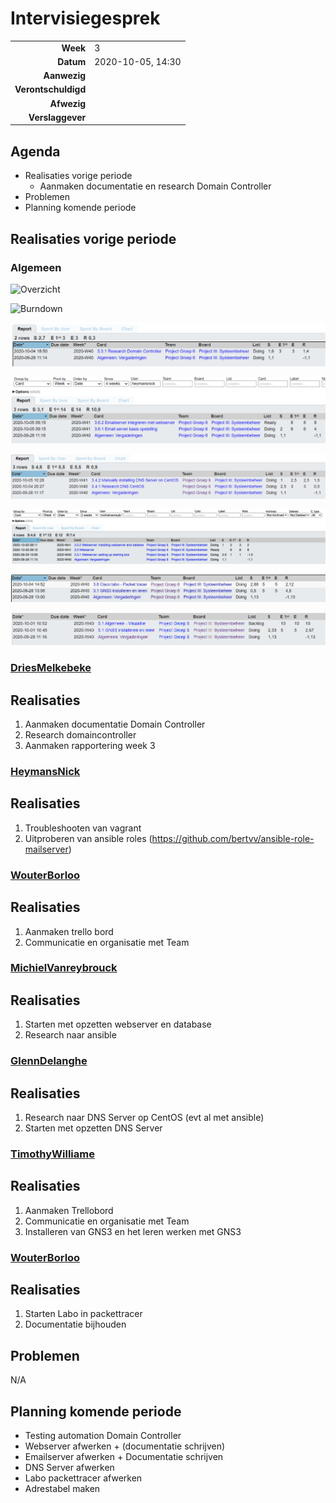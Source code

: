# Intervisiegesprek

|                     |                   |
|--------------------:|:------------------|
|            **Week** | 3                 |
|           **Datum** | 2020-10-05, 14:30 |
|        **Aanwezig** |                   |
| **Verontschuldigd** |                   |
|         **Afwezig** |                   |
|    **Verslaggever** |                   |

## Agenda

- Realisaties vorige periode
  - Aanmaken documentatie en research Domain Controller
- Problemen
- Planning komende periode

## Realisaties vorige periode

### Algemeen

![Overzicht](https://i.gyazo.com/0ba544eef8df79a449daa74f7d75f838.png)

![Burndown](https://i.gyazo.com/62c21bd432463c039b23507b829a865e.png)

![OverzichtDries](./DriesOverzicht.png)

![OverzichtNick](./OverzichtNick.png)

![OverzichtGlen](./OverzichtGlenn.png)

![OverzichtMichiel](./OverzichtMichiel.png)

![OverzichtWouter](./OverzichtWouter.PNG)

![OverzichtTimothy](./OverzichtTimothy.PNG)


### [DriesMelkebeke](https://github.com/DriesMelkebeke)

## Realisaties

1. Aanmaken documentatie Domain Controller
2. Research domaincontroller
3. Aanmaken rapportering week 3

### [HeymansNick](https://github.com/HeymansNickk)

## Realisaties

1. Troubleshooten van vagrant
2. Uitproberen van ansible roles (https://github.com/bertvv/ansible-role-mailserver)

### [WouterBorloo](https://github.com/wouterBorloo)

## Realisaties

1. Aanmaken trello bord
2. Communicatie en organisatie met Team

### [MichielVanreybrouck](https://github.com/MichielVanreybrouck)

## Realisaties

1. Starten met opzetten webserver en database
2. Research naar ansible

### [GlennDelanghe](https://github.com/GlennDelanghe)

## Realisaties

1. Research naar DNS Server op CentOS (evt al met ansible)
2. Starten met opzetten DNS Server

### [TimothyWilliame](https://github.com/scoffir)

## Realisaties

1. Aanmaken Trellobord
2. Communicatie en organisatie met Team
3. Installeren van GNS3 en het leren werken met GNS3


### [WouterBorloo](https://github.com/wouterBorloo)

## Realisaties

1. Starten Labo in packettracer
2. Documentatie bijhouden 

## Problemen

N/A


## Planning komende periode

- Testing automation Domain Controller
- Webserver afwerken + (documentatie schrijven)
- Emailserver afwerken + Documentatie schrijven
- DNS Server afwerken
- Labo packettracer afwerken
- Adrestabel maken
